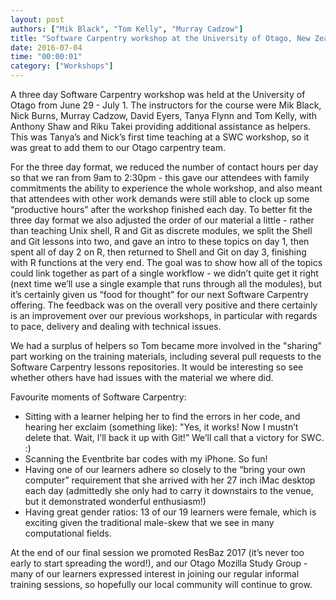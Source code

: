 ```yaml
---
layout: post
authors: ["Mik Black", "Tom Kelly", "Murray Cadzow"]
title: "Software Carpentry workshop at the University of Otago, New Zealand"
date: 2016-07-04
time: "00:00:01"
category: ["Workshops"]
---
```


A three day Software Carpentry workshop was held at the University of Otago
from June 29 - July 1.  The instructors for the course were Mik Black, Nick Burns,
Murray Cadzow, David Eyers, Tanya Flynn and Tom Kelly, with Anthony Shaw and Riku Takei
 providing additional assistance as helpers.  This was Tanya’s and Nick’s first time
 teaching at a SWC workshop, so it was great to add them to our Otago carpentry team.

For the three day format, we reduced the number of contact hours per day so that we ran from 9am to 2:30pm - this gave our attendees with family commitments the ability to experience the whole workshop, and also meant that attendees with other work demands were still able to clock up some “productive hours” after the workshop finished each day.  To better fit the three day format we also adjusted the order of our material a little - rather than teaching Unix shell, R and Git as discrete modules, we split the Shell and Git lessons into two, and gave an intro to these topics on day 1, then spent all of day 2 on R, then returned to Shell and Git on day 3, finishing with R functions at the very end.  The goal was to show how all of the topics could link together as part of a single workflow - we didn’t quite get it right (next time we’ll use a single example that runs through all the modules), but it’s certainly given us “food for thought” for our next Software Carpentry offering. The feedback was on the overall very positive and there certainly is an improvement over our previous workshops, in particular with regards to pace, delivery and dealing with technical issues.

We had a surplus of helpers so Tom became more involved in the "sharing" part working on the training materials, including several pull requests to the Software Carpentry lessons repositories. It would be interesting so see whether others have had issues with the material we where did.

Favourite moments of Software Carpentry:

 * Sitting with a learner helping her to find the errors in her code, and hearing her exclaim (something like): "Yes, it works!  Now I mustn’t delete that.  Wait, I’ll back it up with Git!”  We’ll call that a victory for SWC.  :)
 * Scanning the Eventbrite bar codes with my iPhone.  So fun!
 * Having one of our learners adhere so closely to the “bring your own computer” requirement that she arrived with her 27 inch iMac desktop each day (admittedly she only had to carry it downstairs to the venue, but it demonstrated wonderful enthusiasm!)
 * Having great gender ratios: 13 of our 19 learners were female, which is exciting given the traditional male-skew that we see in many computational fields.

At the end of our final session we promoted ResBaz 2017 (it’s never too early to start spreading the word!), and our Otago Mozilla Study Group - many of our learners expressed interest in joining our regular informal training sessions, so hopefully our local community will continue to grow.  
